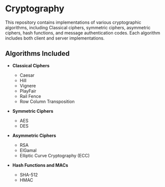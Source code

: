# Cryptography

This repository contains implementations of various cryptographic algorithms, including Classical ciphers, symmetric ciphers, asymmetric ciphers, hash functions, and message authentication codes. Each algorithm includes both client and server implementations.

## Algorithms Included

- **Classical Ciphers**
  - Caesar
  - Hill
  - Vignere
  - PlayFair
  - Rail Fence
  - Row Column Transposition

- **Symmetric Ciphers**
  - AES
  - DES

- **Asymmetric Ciphers**
  - RSA
  - ElGamal
  - Elliptic Curve Cryptography (ECC)

- **Hash Functions and MACs**
  - SHA-512
  - HMAC
